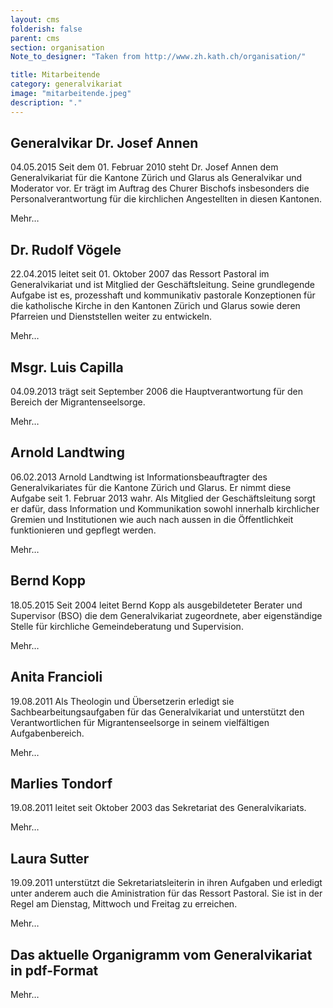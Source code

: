 ```yaml
---
layout: cms
folderish: false
parent: cms
section: organisation
Note_to_designer: "Taken from http://www.zh.kath.ch/organisation/"

title: Mitarbeitende
category: generalvikariat
image: "mitarbeitende.jpeg"
description: "."
---
```


## Generalvikar Dr. Josef Annen
04.05.2015
Seit dem 01. Februar 2010 steht Dr. Josef Annen dem Generalvikariat für die Kantone Zürich und Glarus als Generalvikar und Moderator vor. Er trägt im Auftrag des Churer Bischofs insbesonders die Personalverantwortung für die kirchlichen Angestellten in diesen Kantonen.

Mehr…

 
## Dr. Rudolf Vögele
22.04.2015
leitet seit 01. Oktober 2007 das Ressort Pastoral im Generalvikariat und ist Mitglied der Geschäftsleitung. Seine grundlegende Aufgabe ist es, prozesshaft und kommunikativ pastorale Konzeptionen für die katholische Kirche in den Kantonen Zürich und Glarus sowie deren Pfarreien und Dienststellen weiter zu entwickeln.

Mehr…


## Msgr. Luis Capilla
04.09.2013
trägt seit September 2006 die Hauptverantwortung für den Bereich der Migrantenseelsorge.

Mehr…


## Arnold Landtwing
06.02.2013
Arnold Landtwing ist Informationsbeauftragter des Generalvikariates für die Kantone Zürich und Glarus. Er nimmt diese Aufgabe seit 1. Februar 2013 wahr. Als Mitglied der Geschäftsleitung sorgt er dafür, dass Information und Kommunikation sowohl innerhalb kirchlicher Gremien und Institutionen wie auch nach aussen in die Öffentlichkeit funktionieren und gepflegt werden.

Mehr…

 
## Bernd Kopp
18.05.2015
Seit 2004 leitet Bernd Kopp als ausgebildeteter Berater und Supervisor (BSO) die dem Generalvikariat zugeordnete, aber eigenständige Stelle für kirchliche Gemeindeberatung und Supervision.

Mehr…

## Anita Francioli
19.08.2011
Als Theologin und Übersetzerin erledigt sie Sachbearbeitungsaufgaben für das Generalvikariat und unterstützt den Verantwortlichen für Migrantenseelsorge in seinem vielfältigen Aufgabenbereich.

Mehr…

 
## Marlies Tondorf
19.08.2011
leitet seit Oktober 2003 das Sekretariat des Generalvikariats.

Mehr…

 
## Laura Sutter
19.09.2011
unterstützt die Sekretariatsleiterin in ihren Aufgaben und erledigt unter anderem auch die Aministration für das Ressort Pastoral. Sie ist in der Regel am Dienstag, Mittwoch und Freitag zu erreichen.

Mehr…

## Das aktuelle Organigramm vom Generalvikariat in pdf-Format
Mehr…